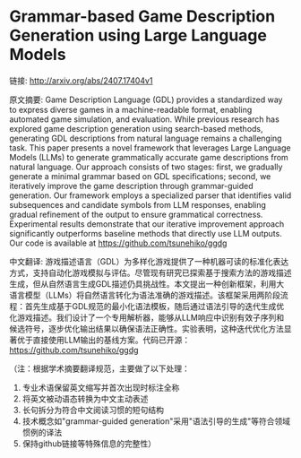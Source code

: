 # Grammar-based Game Description Generation using Large Language Models

链接: http://arxiv.org/abs/2407.17404v1

原文摘要:
Game Description Language (GDL) provides a standardized way to express
diverse games in a machine-readable format, enabling automated game simulation,
and evaluation. While previous research has explored game description
generation using search-based methods, generating GDL descriptions from natural
language remains a challenging task. This paper presents a novel framework that
leverages Large Language Models (LLMs) to generate grammatically accurate game
descriptions from natural language. Our approach consists of two stages: first,
we gradually generate a minimal grammar based on GDL specifications; second, we
iteratively improve the game description through grammar-guided generation. Our
framework employs a specialized parser that identifies valid subsequences and
candidate symbols from LLM responses, enabling gradual refinement of the output
to ensure grammatical correctness. Experimental results demonstrate that our
iterative improvement approach significantly outperforms baseline methods that
directly use LLM outputs. Our code is available at
https://github.com/tsunehiko/ggdg

中文翻译:
游戏描述语言（GDL）为多样化游戏提供了一种机器可读的标准化表达方式，支持自动化游戏模拟与评估。尽管现有研究已探索基于搜索方法的游戏描述生成，但从自然语言生成GDL描述仍具挑战性。本文提出一种创新框架，利用大语言模型（LLMs）将自然语言转化为语法准确的游戏描述。该框架采用两阶段流程：首先生成基于GDL规范的最小化语法模板，随后通过语法引导的迭代生成优化游戏描述。我们设计了一个专用解析器，能够从LLM响应中识别有效子序列和候选符号，逐步优化输出结果以确保语法正确性。实验表明，这种迭代优化方法显著优于直接使用LLM输出的基线方案。代码已开源：https://github.com/tsunehiko/ggdg

（注：根据学术摘要翻译规范，主要做了以下处理：
1. 专业术语保留英文缩写并首次出现时标注全称
2. 将英文被动语态转换为中文主动表述
3. 长句拆分为符合中文阅读习惯的短句结构
4. 技术概念如"grammar-guided generation"采用"语法引导的生成"等符合领域惯例的译法
5. 保持github链接等特殊信息的完整性）
